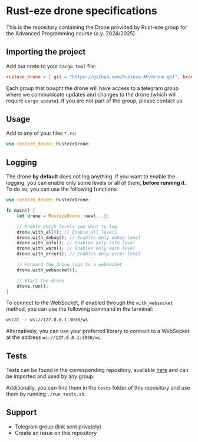 # Rust-eze drone specifications

This is the repository containing the Drone provided by Rust-eze group for the Advanced Programming course (a.y. 2024/2025).

## Importing the project

Add our crate to your `Cargo.toml` file:

```toml
rusteze_drone = { git = "https://github.com/Rusteze-AP/drone.git", branch = "main" }
```

Each group that bought the drone will have access to a telegram group where we communicate updates and changes to the drone (which will require `cargo update`). If you are not part of the group, please contact us.

## Usage

Add to any of your files `*.rs`:
    
```rust
use rusteze_drone::RustezeDrone;
```

## Logging

The drone **by default** does not log anything. If you want to enable the logging, you can enable only some levels or all of them, **before running it**. To do so, you can use the following functions:

```rust
use rusteze_drone::RustezeDrone;

fn main() {
    let drone = RustezeDrone::new(...);

    // Enable which levels you want to log
    drone.with_all(); // Enable all levels
    drone.with_debug(); // Enables only debug level
    drone.with_info(); // Enables only info level
    drone.with_warn(); // Enables only warn level
    drone.with_error(); // Enables only error level

    // Forward the drone logs to a websocket
    drone.with_websocket();

    // Start the drone
    drone.run();
}
```

To connect to the WebSocket, if enabled through the `with_websocket` method, you can use the following command in the terminal:

```bash
wscat -c ws://127.0.0.1:3030/ws
```

Alternatively, you can use your preferred library to connect to a WebSocket at the address `ws://127.0.0.1:3030/ws`.

## Tests

Tests can be found in the corresponding repository, available [here](https://github.com/Rusteze-AP/rusteze-tests) and can be imported and used by any group. 

Additionally, you can find them in the `tests` folder of this repository and use them by running `./run_tests.sh`.

## Support

- Telegram group (link sent privately)
- Create an issue on this repository